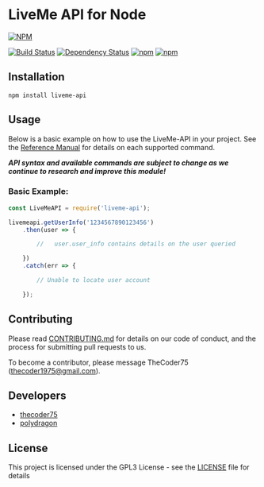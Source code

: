 # LiveMe API for Node
[![NPM](https://nodei.co/npm/liveme-api.png)](https://nodei.co/npm/liveme-api/)

[![Build Status](https://travis-ci.org/thecoder75/liveme-api.svg?branch=master)](https://travis-ci.org/thecoder75/liveme-api)
[![Dependency Status](https://david-dm.org/thecoder75/liveme-api.svg)](https://david-dm.org/thecoder75/liveme-api)
[![npm](https://img.shields.io/npm/v/liveme-api.svg)](https://www.npmjs.com/package/liveme-api)
[![npm](https://img.shields.io/npm/dt/liveme-api.svg)](https://www.npmjs.com/package/liveme-api)


## Installation
`npm install liveme-api`

## Usage

Below is a basic example on how to use the LiveMe-API in your project.  See the [Reference Manual](https://github.com/thecoder75/liveme-api/blob/beta/docs/index.md) for details on each supported command.

***API syntax and available commands are subject to change as we continue to research and improve this module!***

### Basic Example:

```javascript
const LiveMeAPI = require('liveme-api');

livemeapi.getUserInfo('1234567890123456')
	.then(user => {

		//   user.user_info contains details on the user queried

	})
	.catch(err => {

		// Unable to locate user account

	});

```

## Contributing
Please read [CONTRIBUTING.md](CONTRIBUTING.md) 
for details on our code of conduct, and the process for submitting pull 
requests to us.

To become a contributor, please message TheCoder75 (thecoder1975@gmail.com).

## Developers
* [thecoder75](https://github.com/thecoder75)
* [polydragon](https://github.com/polydragon)

## License
This project is licensed under the GPL3 License - see the [LICENSE](LICENSE) 
file for details
